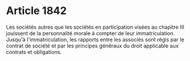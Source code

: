 # Article 1842

Les sociétés autres que les sociétés en participation visées au chapitre III jouissent de la personnalité morale à compter de leur immatriculation.   Jusqu'à l'immatriculation, les rapports entre les associés sont régis par le contrat de société et par les principes généraux du droit applicable aux contrats et obligations.